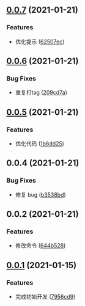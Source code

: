 ## [0.0.7](https://github.com/zqinmiao/buibis-version/compare/v0.0.6...v0.0.7) (2021-01-21)


### Features

* 优化提示 ([62507ec](https://github.com/zqinmiao/buibis-version/commit/62507ec0b8896cdf859861567815eeb09251cee8))



## [0.0.6](https://github.com/zqinmiao/buibis-version/compare/v0.0.5...v0.0.6) (2021-01-21)


### Bug Fixes

* 重复打tag ([209cd7a](https://github.com/zqinmiao/buibis-version/commit/209cd7a1192fdf61d9550258183f77981dfced4e))



## [0.0.5](https://github.com/zqinmiao/buibis-version/compare/v0.0.4...v0.0.5) (2021-01-21)


### Features

* 优化代码 ([1b6dd25](https://github.com/zqinmiao/buibis-version/commit/1b6dd25a948cda46ac38ffefd4c81558a262f07a))



## 0.0.4 (2021-01-21)

### Bug Fixes

- 修复 bug ([b3538bd](https://github.com/zqinmiao/buibis-version/commit/b3538bda3f4df6baf95cbf2bc98d2288c6b7cb95))

## 0.0.2 (2021-01-21)

### Features

- 修改命令 ([644b528](https://github.com/zqinmiao/buibis-version/commit/644b5282a6a04d9ca4bb598c4f81e707961ee4f5))

## [0.0.1](https://github.com/zqinmiao/buibis-version/compare/7956cd9cf41dce6974b092bd42442343899ab55a...v0.0.1) (2021-01-15)

### Features

- 完成初始开发 ([7956cd9](https://github.com/zqinmiao/buibis-version/commit/7956cd9cf41dce6974b092bd42442343899ab55a))
